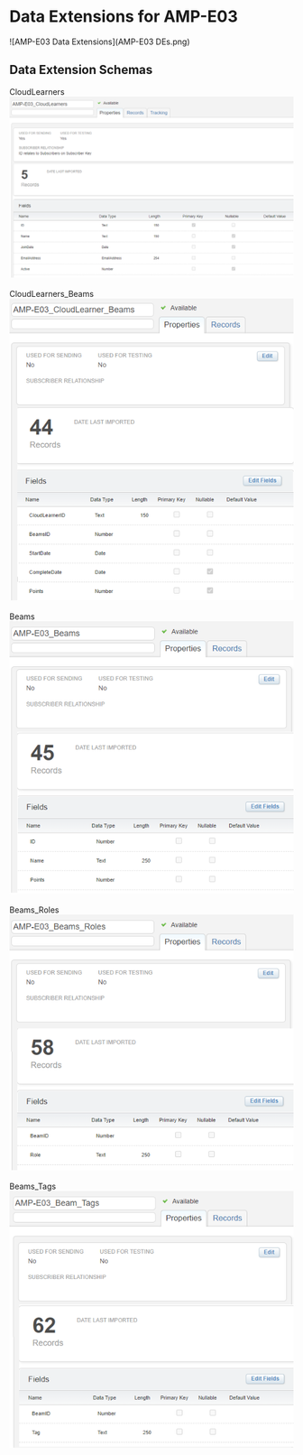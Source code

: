 # Data Extensions for AMP-E03
![AMP-E03 Data Extensions](AMP-E03 DEs.png)

## Data Extension Schemas
CloudLearners<br>
![AMP-E03_CloudLearners](AMP-E03_CloudLearners.png)<br><br>
CloudLearners_Beams<br>
![AMP-E03_CloudLearners_Beams](AMP-E03_CloudLearners_Beams.png)<br><br>
Beams<br>
![AMP-E03_Beams](AMP-E03_Beams.png)<br><br>
Beams_Roles<br>
![AMP-E03_Beams_Roles](AMP-E03_Beams_Roles.png)<br><br>
Beams_Tags<br>
![AMP-E03_Beams_Tags](AMP-E03_Beams_Tags.png)<br>
